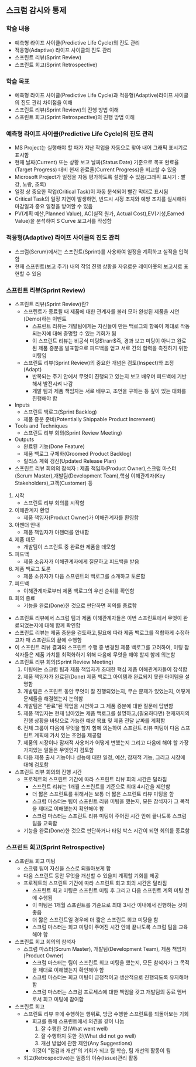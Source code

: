 ## 스크럼 감시와 통제
### 학습 내용
- 예측형 라이프 사이클(Predictive Life Cycle)의 진도 관리
- 적응형(Adaptive) 라이프 사이클의 진도 관리
- 스프린트 리뷰(Sprint Review)
- 스프린트 회고(Sprint Retrospective)
### 학습 목표
- 예측형 라이프 사이클(Predictive Life Cycle)과 적응형(Adaptive)라이프 사이클의 진도 관리 차이점을 이해
- 스프린트 리뷰(Sprint Review)의 진행 방법 이해
- 스프린트 회고(Sprint Retrospective)의 진행 방법 이해

### 예측형 라이프 사이클(Predictive Life Cycle)의 진도 관리
- MS Project는 실행해야 할 때가 지난 작업을 자동으로 찾아 내어 그래픽 표시기로 표시함
- 현재 날짜(Current) 또는 상황 보고 날짜(Status Date) 기준으로 목표 완료율(Target Progress) 대비 현재 완료율(Current Progress)을 비교할 수 있음
- Microsoft Project가 일정을 자동 평가하도록 설정할 수 있음(그래픽 표시기 : 빨강, 노랑, 초록)
- 일정 상 중요한 작업(Critical Task)이 자동 분석되어 빨간 막대로 표시됨
- Critical Task의 일정 지연이 발생하면, 반드시 시정 조치와 예방 조치를 실시해야 마감일과 중요 일정을 방어할 수 있음
- PV(계획 예산,Planned Value), AC(실적 원가, Actual Cost),EV(기성,Earned Value)을 분석하여 S Curve 보고서를 작성함
### 적응형(Adaptive) 라이프 사이클의 진도 관리
- 스크럼(Scrum)에서는 스프린트(Sprint)를 사용하여 일정을 계획하고 실적을 입력함
- 현재 스프린트(보고 주기) 내의 작업 진행 상황을 자유로운 레이아웃의 보고서로 표현할 수 있음
### 스프린트 리뷰(Sprint Review)
- 스프린트 리뷰(Sprint Review)란?
  - 스프린트가 종료될 때 제품에 대한 관계자를 불러 모아 완성된 제품을 시연(Demo)하는 이벤트
    - 스프린트 리뷰는 개발팀에게는 자신들이 만든 백로그의 항목이 제대로 작동되는지에 대해 증명할 수 있는 기회가 됨
    - 이 스프린트 리뷰는 비공식 미팅$\rarr$즉, 경과 보고 미팅이 아니고 완료된 제품 증분을 발표함으로 피드백을 얻고 서로 간의 협력을 촉진하기 위한 미팅임
  - 스프린트 리뷰(Sprint Review)의 중요한 개념은 검토(Inspect)와 조정(Adapt)
    - 반복되는 주기 안에서 무엇이 진행되고 있는지 보고 배우며 피드백에 기반해서 발전시켜 나감
    - 개발 팀과 제품 책임자는 서로 배우고, 조언을 구하는 등 깊이 있는 대화를 진행해야 함
- Inputs
  - 스프린트 백로그(Sprint Backlog)
  - 제품 증분 준비(Potentially Shippable Product Increment)
- Tools and Techniques
  - 스프린트 리뷰 회의(Sprint Review Meeting)
- Outputs
  - 완료된 기능(Done Feature)
  - 제품 백로그 구체화(Groomed Product Backlog)
  - 릴리스 계획 갱신(Updated Release Plan)
- 스프린트 리뷰 회의의 참석자 : 제품 책임자(Product Owner),스크럼 마스터(Scrum Master),개발팀(Development Team),핵심 이해관계자(Key Stakeholders),고객(Customer) 등
1. 시작
   - 스프린트 리뷰 회의를 시작함
2. 이해관계자 환영
   - 제품 책임자(Product Owner)가 이해관계자를 환영함
3. 아젠더 안내
   - 제품 책임자가 아젠더를 안내함
4. 제품 데모
   - 개발팀이 스프린트 중 완료한 제품을 데모함
5. 피드백
   - 제품 소유자가 이해관계자에게 질문하고 피드백을 받음
6. 제품 백로그 토론
   - 제품 소유자가 다음 스프린트의 백로그를 소개하고 토론함
7. 피드백
   - 이해관계자로부터 제품 백로그의 우선 순위를 확인함
8. 회의 종료
   - 기능을 완료(Done)한 것으로 판단하면 회의를 종료함
- 스프린트 리뷰에서 스크럼 팀과 제품 이해관계자들은 이번 스프린트에서 무엇이 완료되었는지에 대해 함께 확인함
- 스프린트 리뷰는 제품 증분을 검토하고,필요에 따라 제품 백로그를 적합하게 수정하고자 매 스프린트의 끝에 수행함
- 이 스프린트 리뷰 결과와 스프린트 수행 중 변경된 제품 백로그를 고려하여, 미팅 참석자들은 제품 가치를 최적화하기 위해 다음에 무엇을 해야 할지 함께 의논함
- 스프린트 리뷰 회의(Sprint Review Meeting)
  1. 미팅에는 스크럼 팀과 제품 책임자가 초대한 핵심 제품 이해관계자들이 참석함
  2. 제품 책임자가 완료된(Done) 제품 백로그 아이템과 완료되지 못한 아이템을 설명함
  3. 개발팀은 스프린트 동안 무엇이 잘 진행되었는지, 무슨 문제가 있었는지, 어떻게 문제들을 해결했는지 논의함
  4. 개발팀은 "완료"된 작업을 시연하고 그 제품 증분에 대한 질문에 답변함
  5. 제품 책임자는 현재 남아있는 제품 백로그를 설명하고,(필요하다면) 현재까지의 진행 상황을 바탕으로 가능한 예상 목표 및 제품 전달 날짜를 계획함
  6. 전체 그룹이 다음에 무엇을 할지 함께 의논하여 스프린트 리뷰 미팅이 다음 스프린트 계획에 가치 있는 조언을 제공함
  7. 제품의 시장이나 잠재적 사용처가 어떻게 변했는지 그리고 다음에 해야 할 가장 가치있는 일들은 무엇인지 검토함
  8. 다음 제품 출시 기능이나 성능에 대한 일정, 예산, 잠재적 기능, 그리고 시장에 대해 검토함
- 스프린트 리뷰 회의의 진행 시간
  - 프로젝트의 스프린트 기간에 따라 스프린트 리뷰 회의 시간은 달라짐
    - 스프린트 리뷰는 1개월 스프린트를 기준으로 최대 4시간을 제안함
    - 더 짧은 스프린트를 위해서는 보통 더 짧은 스프린트 리뷰 미팅을 함
    - 스크럼 마스터는 팀이 스프린트 리뷰 미팅을 했는지, 모든 참석자가 그 목적을 제대로 이해했는지 확인해야 함
    - 스크럼 마스터는 스프린트 리뷰 미팅이 주어진 시간 안에 끝나도록 스크럼 팀을 교육함
  - 기능을 완료(Done)한 것으로 판단하거나 타임 박스 시간이 되면 회의를 종료함
### 스프린트 회고(Sprint Retrospective)
- 스프린트 회고 미팅
  - 스크럼 팀이 자신을 스스로 되돌아보게 함
  - 다음 스프린트 동안 무엇을 개선할 수 있을지 계획할 기회를 제공
  - 프로젝트의 스프린트 기간에 따라 스프린트 회고 회의 시간은 달라짐
    - 스프린트 회고 미팅은 스프린트 미팅 후 그리고 다음 스프린트 계획 미팅 전에 수행됨
    - 이 미팅은 1개월 스프린트를 기준으로 최대 3시간 이내에서 진행하는 것이 좋음
    - 더 짧은 스프린트일 경우에 더 짧은 스프린트 회고 미팅을 함
    - 스크럼 마스터는 회고 미팅이 주어진 시간 안에 끝나도록 스크럼 팀을 교육해야 함
- 스프린트 회고 회의의 참석자
  - 스크럼 마스터(Scrum Master), 개발팀(Development Team), 제품 책임자(Product Owner)
    - 스크럼 마스터는 팀이 스프린트 회고 미팅을 했는지, 모든 참석자가 그 목적을 제대로 이해했는지 확인해야 함
    - 스크럼 마스터는 회고 미팅이 긍정적이고 생산적으로 진행되도록 유지해야 함
    - 스크럼 마스터는 스크럼 프로세스에 대한 책임을 갖고 개발팀의 동료 멤버로서 회고 미팅에 참여함
- 스프린트 회고
  - 스프린트 리뷰 후에 수행하는 행위로, 방금 수행한 스프린트를 되돌아보는 기회
    - 회고를 통해 스프린트에서 의견을 같이 나눔
      1. 잘 수행한 것(What went well)
      2. 잘 수행하지 못한 것(What did not go well)
      3. 개선 방법에 관한 제안(Any Suggestions)
    - 이것이 "점검과 개선"의 기회가 되고 팀 학습, 팀 개선의 활동이 됨
  - 회고(Retrospective)는 일종의 이슈(Issue)관리 활동